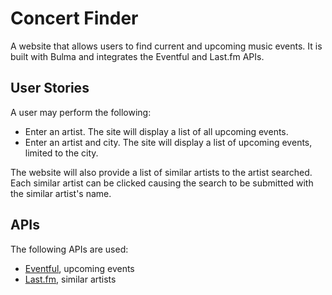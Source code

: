 # Concert Finder
A website that allows users to find current and upcoming music events.  It is built with Bulma and integrates the Eventful and Last.fm APIs.

## User Stories
A user may perform the following:
- Enter an artist.  The site will display a list of all upcoming events.
- Enter an artist and city.  The site will display a list of upcoming events, limited to the city.

The website will also provide a list of similar artists to the artist searched.  Each similar artist can be clicked causing the search to be submitted with the similar artist's name.

## APIs
The following APIs are used:
- [Eventful](http://api.eventful.com), upcoming events
- [Last.fm](https://www.last.fm/api), similar artists

